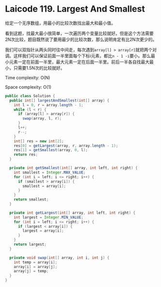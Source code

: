 # Laicode 119. Largest And Smallest

给定一个无序数组，用最小的比较次数找出最大和最小值。

看到这题，找最大最小很简单，一次遍历两个变量比较就好。但是这个方法需要2N次比较，题目既然说了要用最少的比较次数，那么说明肯定有比2N次更少的。

我们可以双指针从两头同时往中间走，每次遇到`array[l] > array[r]`就把两个对调。这样我们可以保证前面一半里面每个下标i元素，都比`n - 1 -i`要小。那么最小元素一定在前面一半里，最大元素一定在后面一半里。前后一半各自找最大最小，只需要1.5N次的比较就好。

Time complexity: O(N)

Space complexity: O(1)

```java
public class Solution {
  public int[] largestAndSmallest(int[] array) {
    int l = 0, r = array.length - 1;
    while (l < r) {
      if (array[l] > array[r]) {
        swap(array, l, r);
      }
      l++;
      r--;
    }
    int[] res = new int[2];
    res[0] = getLargest(array, r, array.length - 1);
    res[1] = getSmallest(array, 0, l);
    return res;
  }

  private int getSmallest(int[] array, int left, int right) {
    int smallest = Integer.MAX_VALUE;
    for (int i = left; i <= right; i++) {
      if (smallest > array[i]) {
        smallest = array[i];
      }
    }
    return smallest;
  }

  private int getLargest(int[] array, int left, int right) {
    int largest = Integer.MIN_VALUE;
    for (int i = left; i <= right; i++) {
      if (largest < array[i]) {
        largest = array[i];
      }
    }
    return largest;
  }

  private void swap(int[] array, int i, int j) {
    int temp = array[i];
    array[i] = array[j];
    array[j] = temp;
  }
}
```
